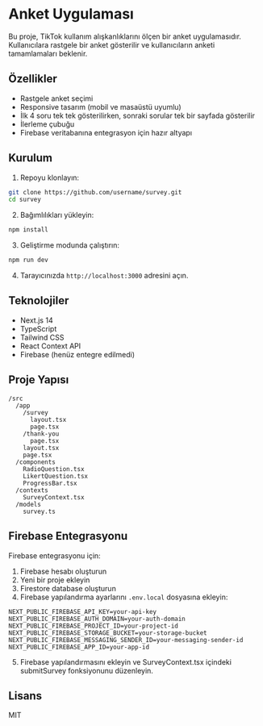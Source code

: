 # Anket Uygulaması

Bu proje, TikTok kullanım alışkanlıklarını ölçen bir anket uygulamasıdır. Kullanıcılara rastgele bir anket gösterilir ve kullanıcıların anketi tamamlamaları beklenir.

## Özellikler

- Rastgele anket seçimi
- Responsive tasarım (mobil ve masaüstü uyumlu)
- İlk 4 soru tek tek gösterilirken, sonraki sorular tek bir sayfada gösterilir
- İlerleme çubuğu
- Firebase veritabanına entegrasyon için hazır altyapı

## Kurulum

1. Repoyu klonlayın:
```bash
git clone https://github.com/username/survey.git
cd survey
```

2. Bağımlılıkları yükleyin:
```bash
npm install
```

3. Geliştirme modunda çalıştırın:
```bash
npm run dev
```

4. Tarayıcınızda `http://localhost:3000` adresini açın.

## Teknolojiler

- Next.js 14
- TypeScript
- Tailwind CSS
- React Context API
- Firebase (henüz entegre edilmedi)

## Proje Yapısı

```
/src
  /app
    /survey
      layout.tsx
      page.tsx
    /thank-you
      page.tsx
    layout.tsx
    page.tsx
  /components
    RadioQuestion.tsx
    LikertQuestion.tsx
    ProgressBar.tsx
  /contexts
    SurveyContext.tsx
  /models
    survey.ts
```

## Firebase Entegrasyonu

Firebase entegrasyonu için:

1. Firebase hesabı oluşturun
2. Yeni bir proje ekleyin
3. Firestore database oluşturun
4. Firebase yapılandırma ayarlarını `.env.local` dosyasına ekleyin:

```
NEXT_PUBLIC_FIREBASE_API_KEY=your-api-key
NEXT_PUBLIC_FIREBASE_AUTH_DOMAIN=your-auth-domain
NEXT_PUBLIC_FIREBASE_PROJECT_ID=your-project-id
NEXT_PUBLIC_FIREBASE_STORAGE_BUCKET=your-storage-bucket
NEXT_PUBLIC_FIREBASE_MESSAGING_SENDER_ID=your-messaging-sender-id
NEXT_PUBLIC_FIREBASE_APP_ID=your-app-id
```

5. Firebase yapılandırmasını ekleyin ve SurveyContext.tsx içindeki submitSurvey fonksiyonunu düzenleyin.

## Lisans

MIT

